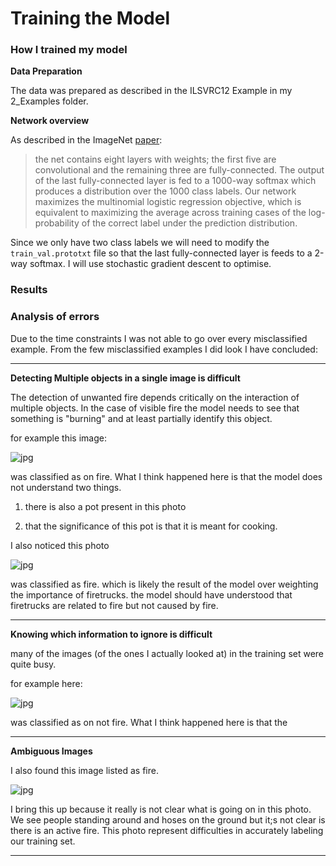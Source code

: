 Training the Model
=====

### How I trained my model

**Data Preparation**

The data was prepared as described in the ILSVRC12 Example in my 2_Examples folder.


**Network overview**

As described in the ImageNet [paper](https://github.com/JBed/Fire_Findr/blob/master/4_Model_Training/imagenet.pdf):

> the net contains eight layers with weights; the first five are convolutional and the remaining three are fully-connected. The output of the last fully-connected layer is fed to a 1000-way softmax which produces a distribution over the 1000 class labels. Our network maximizes the multinomial logistic regression objective, which is equivalent to maximizing the average across training cases of the log-probability of the correct label under the prediction distribution.

Since we only have two class labels we will need to modify the `train_val.prototxt` file so that the last fully-connected layer is feeds to a 2-way softmax. I will use stochastic gradient descent to optimise.



### Results




### Analysis of errors

Due to the time constraints I was not able to go over every misclassified example. From the few misclassified examples I did look I have concluded:


---

**Detecting Multiple objects in a single image is difficult**

The detection of unwanted fire depends critically on the interaction of multiple objects. In the case of visible fire the model needs to see that something is "burning" and at least partially identify this object. 

for example this image:

![jpg](https://raw.githubusercontent.com/JBed/Fire_Findr/master/4_Model_Training/pot_fire.jpg)

was classified as on fire. What I think happened here is that the model does not understand two things.

1. there is also a pot present in this photo 

2. that the significance of this pot is that it is meant for cooking.

I also noticed this photo 

![jpg](https://raw.githubusercontent.com/JBed/Fire_Findr/master/4_Model_Training/pride_fire.jpg)

was classified as fire. which is likely the result of the model over weighting the importance of firetrucks. the model should have understood that firetrucks are related to fire but not caused by fire.

---

**Knowing which information to ignore is difficult**

many of the images (of the ones I actually looked at) in the training set were quite busy.

for example here:

![jpg](https://raw.githubusercontent.com/JBed/Fire_Findr/master/4_Model_Training/busy.jpg)

was classified as on not fire. What I think happened here is that the 


---

**Ambiguous Images** 

I also found this image listed as fire.

![jpg](https://raw.githubusercontent.com/JBed/Fire_Findr/master/4_Model_Training/ambiguous.jpg)

I bring this up because it really is not clear what is going on in this photo. We see people standing around and hoses on the ground but it;s not clear is there is an active fire. This photo represent difficulties in accurately labeling our training set. 

---








